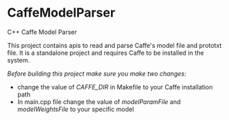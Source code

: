 # CaffeModelParser
C++ Caffe Model Parser

This project contains apis to read and parse Caffe's model file and prototxt file.
It is a standalone project and requires Caffe to be installed in the system.

*Before building this project make sure you make two changes:*

- change the value of *CAFFE_DIR* in Makefile to your Caffe installation path
- In main.cpp file change the value of *modelParamFile* and *modelWeightsFile* to your specific model
